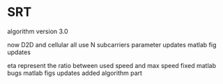 # SRT

algorithm version 3.0

now D2D and cellular all use N subcarriers
parameter updates
matlab fig updates

eta represent the ratio between used speed and max speed
fixed matlab bugs
matlab figs updates
added algorithm part

